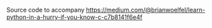 Source code to accompany https://medium.com/@brianwoelfel/learn-python-in-a-hurry-if-you-know-c-c7b8141f6e4f